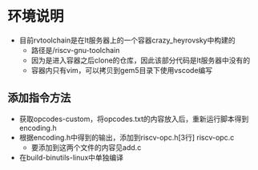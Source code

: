 # 环境说明

* 目前rvtoolchain是在lt服务器上的一个容器crazy_heyrovsky中构建的
  * 路径是/riscv-gnu-toolchain
  * 因为是进入容器之后clone的仓库，因此该部分代码是lt服务器中没有的
  * 容器内只有vim，可以拷贝到gem5目录下使用vscode编写

## 添加指令方法

* 获取opcodes-custom，将opcodes.txt的内容放入后，重新运行脚本得到encoding.h
* 根据encoding.h中得到的输出，添加到riscv-opc.h[3行] riscv-opc.c
  * 要添加到这两个文件的内容见add.c
* 在build-binutils-linux中单独编译
